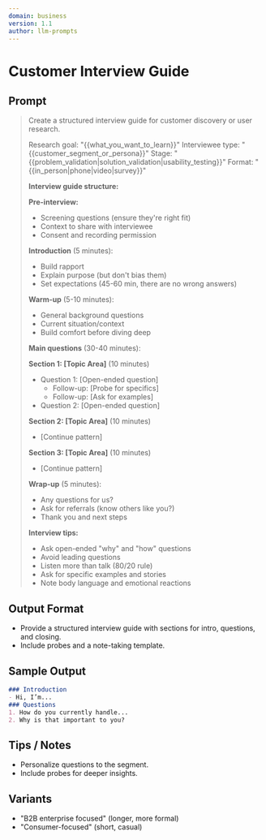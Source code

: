 ```yaml
---
domain: business
version: 1.1
author: llm-prompts
---
```


# Customer Interview Guide

## Prompt
> Create a structured interview guide for customer discovery or user research.
>
> Research goal: "{{what_you_want_to_learn}}"
> Interviewee type: "{{customer_segment_or_persona}}"
> Stage: "{{problem_validation|solution_validation|usability_testing}}"
> Format: "{{in_person|phone|video|survey}}"
>
> **Interview guide structure:**
>
> **Pre-interview:**
> - Screening questions (ensure they're right fit)
> - Context to share with interviewee
> - Consent and recording permission
>
> **Introduction** (5 minutes):
> - Build rapport
> - Explain purpose (but don't bias them)
> - Set expectations (45-60 min, there are no wrong answers)
>
> **Warm-up** (5-10 minutes):
> - General background questions
> - Current situation/context
> - Build comfort before diving deep
>
> **Main questions** (30-40 minutes):
>
> **Section 1: [Topic Area]** (10 minutes)
> - Question 1: [Open-ended question]
>   - Follow-up: [Probe for specifics]
>   - Follow-up: [Ask for examples]
> - Question 2: [Open-ended question]
>
> **Section 2: [Topic Area]** (10 minutes)
> - [Continue pattern]
>
> **Section 3: [Topic Area]** (10 minutes)
> - [Continue pattern]
>
> **Wrap-up** (5 minutes):
> - Any questions for us?
> - Ask for referrals (know others like you?)
> - Thank you and next steps
>
> **Interview tips:**
> - Ask open-ended "why" and "how" questions
> - Avoid leading questions
> - Listen more than talk (80/20 rule)
> - Ask for specific examples and stories
> - Note body language and emotional reactions
## Output Format
- Provide a structured interview guide with sections for intro, questions, and closing.
- Include probes and a note-taking template.
## Sample Output
```markdown
### Introduction
- Hi, I’m...
### Questions
1. How do you currently handle...
2. Why is that important to you?
```
## Tips / Notes
- Personalize questions to the segment.
- Include probes for deeper insights.
## Variants
- "B2B enterprise focused" (longer, more formal)
- "Consumer-focused" (short, casual)
